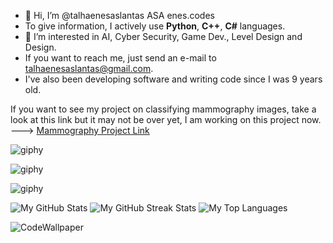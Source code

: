 
- 👋 Hi, I’m @talhaenesaslantas ASA enes.codes
- To give information, I actively use **Python**, **C++**, **C#** languages.
- 👀 I’m interested in AI, Cyber Security, Game Dev., Level Design and Design.
- If you want to reach me, just send an e-mail to talhaenesaslantas@gmail.com.
- I've also been developing software and writing code since I was 9 years old.
  
If you want to see my project on classifying mammography images, take a look at this link but it may not be over yet, I am working on this project now. ---> [Mammography Project Link](https://github.com/talhaenesaslantas/MammographyImageClassification2024)

![giphy](https://i.giphy.com/media/v1.Y2lkPTc5MGI3NjExNzRlNTF1aHhiZTh4ZzRjOGw4cDE0OWJwdzYzZTkxaW1wa25iMTlqbCZlcD12MV9pbnRlcm5hbF9naWZfYnlfaWQmY3Q9Zw/HLB0nLA36GCCo6JuB5/giphy.gif)

![giphy](https://i.giphy.com/media/v1.Y2lkPTc5MGI3NjExOW5jZjcxczN0azcwbjVrNm5vazRpajlwMGt6ZmxjMTU5dDMwZ2R6bCZlcD12MV9pbnRlcm5hbF9naWZfYnlfaWQmY3Q9Zw/3o8dFjB7T9lNldqliM/giphy.gif)

![giphy](https://i.giphy.com/media/v1.Y2lkPTc5MGI3NjExZDF5bGdsMjJ6ZXBtb2ppeDRlZnQwbGdyeTMxdDU3N2swZXdnYnVodCZlcD12MV9pbnRlcm5hbF9naWZfYnlfaWQmY3Q9Zw/3o8dFn5CXJlCV9ZEsg/giphy.gif)

![My GitHub Stats](https://github-readme-stats.vercel.app/api?username=talhaenesaslantas&show_icons=true&theme=blueberry_duo) ![My GitHub Streak Stats](https://github-readme-streak-stats.herokuapp.com/?user=talhaenesaslantas&theme=blueberry_duo) ![My Top Languages](https://github-readme-stats.vercel.app/api/top-langs/?username=talhaenesaslantas&layout=compact&theme=blueberry_duo)

![CodeWallpaper](https://preview.redd.it/gk4cplcv63v61.png?width=1080&crop=smart&auto=webp&s=e77caa9b2956f1cbadf04a949222de4ef5d981b6)

